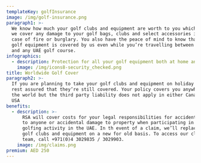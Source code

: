 ```yaml
---
templateKey: golfInsurance
image: /img/golf-insurance.png
paragraph1: >-
  We know how much your golf clubs and equipment are worth to you which is why
  we cover any damage to your golf bags, clubs and select accessories in the
  case of fire or burglary. You also have the peace of mind to know that your
  golf equipment is covered by us even while you’re travelling between your home
  and any UAE golf course.
infographics:
  - description: Protection for all your golf equipment both at home and on the course
    image: /img/icons8-security_checked.png
title: Worldwide Golf Cover
paragraph2: >-
  If you are planning to take your golf clubs and equipment on holiday with you,
  rest assured that they’re still covered. Your policy covers you anywhere in
  the world but the third party liability does not apply in either Canada or the
  USA
benefits:
  - description: >-
      RSA will cover costs for your legal responsibilities for accidental injury
      to anyone or accidental damage to property when participating in any
      golfing activity in the UAE. In th event of a claim, we’ll replace your
      golf clubs and equipment on a new for old basis. To access our claims
      team, call +971(0)4 3029835 / 3029903.
    image: /img/claims.png
premium: AED 250
---
```


